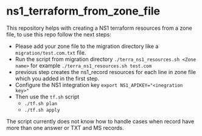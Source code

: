 # ns1_terraform_from_zone_file

This repository helps with creating a NS1 terraform resources from a zone file, to use this repo follow the next steps:
* Please add your zone file to the migration directory like a `migration/test.com.txt` file. 
* Run the script from migration directory `./terra_ns1_resources.sh <Zone name>` for example `./terra_ns1_resources.sh test.com`
* previous step creates the ns1_record resources for each line in zone file which you added in the first step.
* Configure the NS1 integration key `export NS1_APIKEY="<inegration key>"`
* Then use the `tf.sh` script
  * `./tf.sh plan`
  * `./tf.sh apply`
  
The script currently does not know how to handle cases when record have more than one answer or TXT and MS records.
